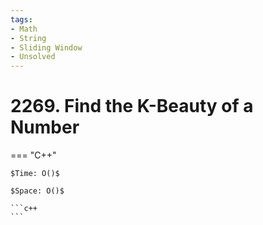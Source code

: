 ```yaml
---
tags:
- Math
- String
- Sliding Window
- Unsolved
---
```



# 2269. Find the K-Beauty of a Number

=== "C++"

    $Time: O()$

    $Space: O()$

    ```c++
    ```